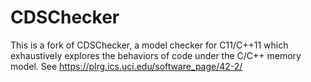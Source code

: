 # CDSChecker

This is a fork of CDSChecker, a model checker for C11/C++11 which exhaustively explores the behaviors of code under the C/C++ memory model.
See https://plrg.ics.uci.edu/software_page/42-2/

